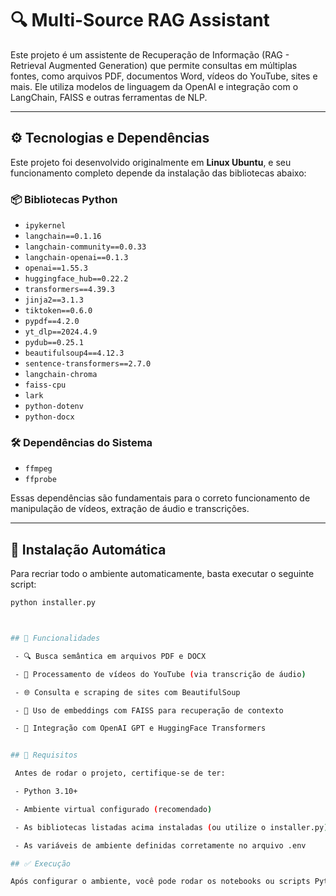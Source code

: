 # 🔍 Multi-Source RAG Assistant

Este projeto é um assistente de Recuperação de Informação (RAG - Retrieval Augmented Generation) que permite consultas em múltiplas fontes, como arquivos PDF, documentos Word, vídeos do YouTube, sites e mais. Ele utiliza modelos de linguagem da OpenAI e integração com o LangChain, FAISS e outras ferramentas de NLP.

---

## ⚙️ Tecnologias e Dependências

Este projeto foi desenvolvido originalmente em **Linux Ubuntu**, e seu funcionamento completo depende da instalação das bibliotecas abaixo:

### 📦 Bibliotecas Python

- `ipykernel`
- `langchain==0.1.16`
- `langchain-community==0.0.33`
- `langchain-openai==0.1.3`
- `openai==1.55.3`
- `huggingface_hub==0.22.2`
- `transformers==4.39.3`
- `jinja2==3.1.3`
- `tiktoken==0.6.0`
- `pypdf==4.2.0`
- `yt_dlp==2024.4.9`
- `pydub==0.25.1`
- `beautifulsoup4==4.12.3`
- `sentence-transformers==2.7.0`
- `langchain-chroma`
- `faiss-cpu`
- `lark`
- `python-dotenv`
- `python-docx`

### 🛠️ Dependências do Sistema

- `ffmpeg`  
- `ffprobe`

Essas dependências são fundamentais para o correto funcionamento de manipulação de vídeos, extração de áudio e transcrições.

---

## 🚀 Instalação Automática

Para recriar todo o ambiente automaticamente, basta executar o seguinte script:

```bash
python installer.py



## 📁 Funcionalidades

 - 🔍 Busca semântica em arquivos PDF e DOCX

 - 🎥 Processamento de vídeos do YouTube (via transcrição de áudio)

 - 🌐 Consulta e scraping de sites com BeautifulSoup

 - 🧠 Uso de embeddings com FAISS para recuperação de contexto

 - 🤖 Integração com OpenAI GPT e HuggingFace Transformers


## 🧪 Requisitos

 Antes de rodar o projeto, certifique-se de ter:

 - Python 3.10+

 - Ambiente virtual configurado (recomendado)

 - As bibliotecas listadas acima instaladas (ou utilize o installer.py)

 - As variáveis de ambiente definidas corretamente no arquivo .env

## ✅ Execução

Após configurar o ambiente, você pode rodar os notebooks ou scripts Python diretamente para começar a interagir com os dados e fontes.
